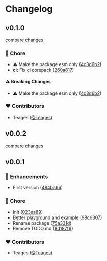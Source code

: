 # Changelog


## v0.1.0

[compare changes](https://github.com/Teages/oh-my-graphql/compare/v0.0.2...v0.1.0)

### 🏡 Chore

- ⚠️  Make the package esm only ([4c3d6b2](https://github.com/Teages/oh-my-graphql/commit/4c3d6b2))
- **ci:** Fix ci corepack ([260a817](https://github.com/Teages/oh-my-graphql/commit/260a817))

#### ⚠️ Breaking Changes

- ⚠️  Make the package esm only ([4c3d6b2](https://github.com/Teages/oh-my-graphql/commit/4c3d6b2))

### ❤️ Contributors

- Teages ([@Teages](https://github.com/Teages))

## v0.0.2

[compare changes](https://github.com/Teages/oh-my-graphql/compare/v0.0.1...v0.0.2)

## v0.0.1


### 🚀 Enhancements

- First version ([484ba66](https://github.com/Teages/oh-my-graphql/commit/484ba66))

### 🏡 Chore

- Init ([023ea89](https://github.com/Teages/oh-my-graphql/commit/023ea89))
- Better playground and example ([98c6307](https://github.com/Teages/oh-my-graphql/commit/98c6307))
- Rename package ([75a331d](https://github.com/Teages/oh-my-graphql/commit/75a331d))
- Remove TODO.md ([8d187f9](https://github.com/Teages/oh-my-graphql/commit/8d187f9))

### ❤️ Contributors

- Teages ([@Teages](http://github.com/Teages))

